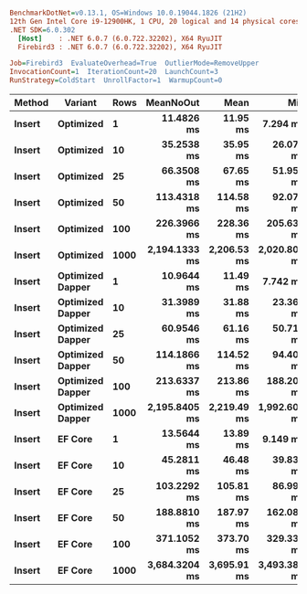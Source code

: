 ``` ini

BenchmarkDotNet=v0.13.1, OS=Windows 10.0.19044.1826 (21H2)
12th Gen Intel Core i9-12900HK, 1 CPU, 20 logical and 14 physical cores
.NET SDK=6.0.302
  [Host]    : .NET 6.0.7 (6.0.722.32202), X64 RyuJIT
  Firebird3 : .NET 6.0.7 (6.0.722.32202), X64 RyuJIT

Job=Firebird3  EvaluateOverhead=True  OutlierMode=RemoveUpper  
InvocationCount=1  IterationCount=20  LaunchCount=3  
RunStrategy=ColdStart  UnrollFactor=1  WarmupCount=0  

```
|      Method |         Variant | Rows |     MeanNoOut |        Mean |          Min |           Q1 |      Median |          Q3 |         Max |
|------------ |---------------- |----- |--------------:|------------:|-------------:|-------------:|------------:|------------:|------------:|
| **Insert** |       **Optimized** |    **1** |    **11.4826 ms** |    **11.95 ms** |     **7.294 ms** |    **10.063 ms** |    **11.12 ms** |    **13.90 ms** |    **19.30 ms** |
| **Insert** |       **Optimized** |   **10** |    **35.2538 ms** |    **35.95 ms** |    **26.078 ms** |    **31.763 ms** |    **34.93 ms** |    **38.49 ms** |    **52.35 ms** |
| **Insert** |       **Optimized** |   **25** |    **66.3508 ms** |    **67.65 ms** |    **51.958 ms** |    **60.756 ms** |    **65.87 ms** |    **74.70 ms** |    **92.53 ms** |
| **Insert** |       **Optimized** |   **50** |   **113.4318 ms** |   **114.58 ms** |    **92.077 ms** |   **108.081 ms** |   **113.78 ms** |   **118.15 ms** |   **150.68 ms** |
| **Insert** |       **Optimized** |  **100** |   **226.3966 ms** |   **228.36 ms** |   **205.637 ms** |   **217.176 ms** |   **226.05 ms** |   **236.50 ms** |   **270.68 ms** |
| **Insert** |       **Optimized** | **1000** | **2,194.1333 ms** | **2,206.53 ms** | **2,020.806 ms** | **2,154.106 ms** | **2,188.93 ms** | **2,240.81 ms** | **2,583.50 ms** |
| **Insert** | **Optimized Dapper** |    **1** |    **10.9644 ms** |    **11.49 ms** |     **7.742 ms** |     **9.812 ms** |    **10.88 ms** |    **12.75 ms** |    **17.14 ms** |
| **Insert** | **Optimized Dapper** |   **10** |    **31.3989 ms** |    **31.88 ms** |    **23.368 ms** |    **26.916 ms** |    **31.85 ms** |    **34.72 ms** |    **46.60 ms** |
| **Insert** | **Optimized Dapper** |   **25** |    **60.9546 ms** |    **61.16 ms** |    **50.712 ms** |    **58.410 ms** |    **60.94 ms** |    **64.75 ms** |    **70.70 ms** |
| **Insert** | **Optimized Dapper** |   **50** |   **114.1866 ms** |   **114.52 ms** |    **94.405 ms** |   **110.501 ms** |   **113.98 ms** |   **119.43 ms** |   **134.00 ms** |
| **Insert** | **Optimized Dapper** |  **100** |   **213.6337 ms** |   **213.86 ms** |   **188.205 ms** |   **208.397 ms** |   **212.97 ms** |   **221.24 ms** |   **240.28 ms** |
| **Insert** | **Optimized Dapper** | **1000** | **2,195.8405 ms** | **2,219.49 ms** | **1,992.607 ms** | **2,111.810 ms** | **2,179.83 ms** | **2,308.65 ms** | **2,548.19 ms** |
| **Insert** |          **EF Core** |    **1** |    **13.5644 ms** |    **13.89 ms** |     **9.149 ms** |    **12.570 ms** |    **13.33 ms** |    **14.72 ms** |    **22.66 ms** |
| **Insert** |          **EF Core** |   **10** |    **45.2811 ms** |    **46.48 ms** |    **39.836 ms** |    **43.269 ms** |    **45.11 ms** |    **47.68 ms** |    **66.11 ms** |
| **Insert** |          **EF Core** |   **25** |   **103.2292 ms** |   **105.81 ms** |    **86.997 ms** |    **95.919 ms** |   **100.83 ms** |   **117.68 ms** |   **139.11 ms** |
| **Insert** |          **EF Core** |   **50** |   **188.8810 ms** |   **187.97 ms** |   **162.087 ms** |   **182.478 ms** |   **188.82 ms** |   **195.20 ms** |   **206.76 ms** |
| **Insert** |          **EF Core** |  **100** |   **371.1052 ms** |   **373.70 ms** |   **329.330 ms** |   **358.527 ms** |   **371.38 ms** |   **380.56 ms** |   **469.42 ms** |
| **Insert** |          **EF Core** | **1000** | **3,684.3204 ms** | **3,695.91 ms** | **3,493.380 ms** | **3,636.000 ms** | **3,674.48 ms** | **3,764.22 ms** | **4,002.10 ms** |
